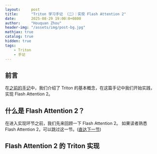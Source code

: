 ```yaml
---
layout:     post
title:      "Triton 学习手记 （二）：实现 Flash Attention 2"
date:       2025-08-29 19:00:0+0800
author:     "Houquan Zhou"
header-img: "/assets/img/post-bg.jpg"
mathjax: true
catalog: true
hidden: true
tags:
    - Triton
    - 手记
---
```


## 前言

在[之前的手记](/2025/08/19/learning-trition-0)中，我们介绍了 Triton 的基本概念，在这篇手记中我们开始实践，实现 Flash Attention 2。

## 什么是 Flash Attention 2？

在进入实现环节之前，我们先来回顾一下 Flash Attention 2。
如果读者熟悉 Flash Attention 2，可以跳过这一节。([直达下一节](#flash-attention-2-的-triton-实现))

## Flash Attention 2 的 Triton 实现
